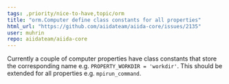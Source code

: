 ```yaml
---
tags: ,priority/nice-to-have,topic/orm
title: "orm.Computer define class constants for all properties"
html_url: "https://github.com/aiidateam/aiida-core/issues/2135"
user: muhrin
repo: aiidateam/aiida-core
---
```


Currently a couple of computer properties have class constants that store the corresponding name e.g. `PROPERTY_WORKDIR = 'workdir'`.  This should be extended for all properties e.g. `mpirun_command`.